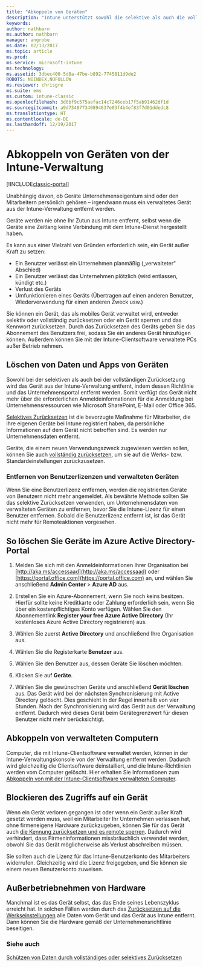 ```yaml
---
title: "Abkoppeln von Geräten"
description: "Intune unterstützt sowohl die selektive als auch die vollständige Zurücksetzung, um das Gerät aus der Intune-Verwaltung zu entfernen, indem die Richtlinie und das Unternehmensportal entfernt werden."
keywords: 
author: nathbarn
ms.author: nathbarn
manager: angrobe
ms.date: 02/13/2017
ms.topic: article
ms.prod: 
ms.service: microsoft-intune
ms.technology: 
ms.assetid: 3dbec400-5d8a-47be-b892-7745811d9de2
ROBOTS: NOINDEX,NOFOLLOW
ms.reviewer: chrisgre
ms.suite: ems
ms.custom: intune-classic
ms.openlocfilehash: 3d0bf9c575aefac14c7246ceb17f5ab91462df1d
ms.sourcegitcommit: a9d734877340894637e03f4b4ef83f7d01ddedc8
ms.translationtype: HT
ms.contentlocale: de-DE
ms.lasthandoff: 12/19/2017
---
```

# <a name="retire-devices-from-intune-management"></a>Abkoppeln von Geräten von der Intune-Verwaltung

[!INCLUDE[classic-portal](../includes/classic-portal.md)]

Unabhängig davon, ob Geräte Unternehmenseigentum sind oder den Mitarbeitern persönlich gehören – irgendwann muss ein verwaltetes Gerät aus der Intune-Verwaltung entfernt werden.

Geräte werden nie ohne Ihr Zutun aus Intune entfernt, selbst wenn die Geräte eine Zeitlang keine Verbindung mit dem Intune-Dienst hergestellt haben.

Es kann aus einer Vielzahl von Gründen erforderlich sein, ein Gerät außer Kraft zu setzen:

-   Ein Benutzer verlässt ein Unternehmen planmäßig („verwalteter“ Abschied)
-   Ein Benutzer verlässt das Unternehmen plötzlich (wird entlassen, kündigt etc.)
-   Verlust des Geräts
-   Umfunktionieren eines Geräts (Übertragen auf einen anderen Benutzer, Wiederverwendung für einen anderen Zweck usw.)

Sie können ein Gerät, das als mobiles Gerät verwaltet wird, entweder selektiv oder vollständig zurücksetzen oder ein Gerät sperren und das Kennwort zurücksetzen. Durch das Zurücksetzen des Geräts geben Sie das Abonnement des Benutzers frei, sodass Sie ein anderes Gerät hinzufügen können. Außerdem können Sie mit der Intune-Clientsoftware verwaltete PCs außer Betrieb nehmen.

## <a name="wipe-data-and-apps-from-devices"></a>Löschen von Daten und Apps von Geräten
Sowohl bei der selektiven als auch bei der vollständigen Zurücksetzung wird das Gerät aus der Intune-Verwaltung entfernt, indem dessen Richtlinie und das Unternehmensportal entfernt werden. Somit verfügt das Gerät nicht mehr über die erforderlichen Anmeldeinformationen für die Anmeldung bei Unternehmensressourcen wie Microsoft SharePoint, E-Mail oder Office 365.

[Selektives Zurücksetzen](use-remote-wipe-to-help-protect-data-using-microsoft-intune.md#selective-wipe) ist die bevorzugte Maßnahme für Mitarbeiter, die ihre eigenen Geräte bei Intune registriert haben, da persönliche Informationen auf dem Gerät nicht betroffen sind. Es werden nur Unternehmensdaten entfernt.

Geräte, die einem neuen Verwendungszweck zugewiesen werden sollen, können Sie auch [vollständig zurücksetzen](use-remote-wipe-to-help-protect-data-using-microsoft-intune.md#full-wipe), um sie auf die Werks- bzw. Standardeinstellungen zurückzusetzen.

### <a name="removing-user-licenses-and-managed-devices"></a>Entfernen von Benutzerlizenzen und verwalteten Geräten
Wenn Sie eine Benutzerlizenz entfernen, werden die registrierten Geräte von Benutzern nicht mehr angemeldet. Als bewährte Methode sollten Sie das selektive Zurücksetzen verwenden, um Unternehmensdaten von verwalteten Geräten zu entfernen, bevor Sie die Intune-Lizenz für einen Benutzer entfernen. Sobald die Benutzerlizenz entfernt ist, ist das Gerät nicht mehr für Remoteaktionen vorgesehen.

## <a name="to-delete-devices-in-the-azure-active-directory-portal"></a>So löschen Sie Geräte im Azure Active Directory-Portal

1.  Melden Sie sich mit den Anmeldeinformationen Ihrer Organisation bei [http://aka.ms/accessaad](http://aka.ms/accessaad) oder [https://portal.office.com](https://portal.office.com) an, und wählen Sie anschließend **Admin Center** &gt; **Azure AD** aus.

2.  Erstellen Sie ein Azure-Abonnement, wenn Sie noch keins besitzen. Hierfür sollte keine Kreditkarte oder Zahlung erforderlich sein, wenn Sie über ein kostenpflichtiges Konto verfügen. Wählen Sie den Abonnementlink **Register your free Azure Active Directory** (Ihr kostenloses Azure Active Directory registrieren) aus.

4.  Wählen Sie zuerst **Active Directory** und anschließend Ihre Organisation aus.

5.  Wählen Sie die Registerkarte **Benutzer** aus.

6.  Wählen Sie den Benutzer aus, dessen Geräte Sie löschen möchten.

7.  Klicken Sie auf **Geräte**.

8.  Wählen Sie die gewünschten Geräte und anschließend **Gerät löschen** aus. Das Gerät wird bei der nächsten Synchronisierung mit Active Directory gelöscht. Dies geschieht in der Regel innerhalb von vier Stunden. Nach der Synchronisierung wird das Gerät aus der Verwaltung entfernt. Dadurch wird dieses Gerät beim Gerätegrenzwert für diesen Benutzer nicht mehr berücksichtigt.

## <a name="retire-managed-computers"></a>Abkoppeln von verwalteten Computern
Computer, die mit Intune-Clientsoftware verwaltet werden, können in der Intune-Verwaltungskonsole von der Verwaltung entfernt werden. Dadurch wird gleichzeitig die Clientsoftware deinstalliert, und die Intune-Richtlinien werden vom Computer gelöscht. Hier erhalten Sie Informationen zum [Abkoppeln von mit der Intune-Clientsoftware verwalteten Computer](retire-a-windows-pc-with-microsoft-intune.md).

## <a name="block-access-a-device"></a>Blockieren des Zugriffs auf ein Gerät
Wenn ein Gerät verloren gegangen ist oder wenn ein Gerät außer Kraft gesetzt werden muss, weil ein Mitarbeiter Ihr Unternehmen verlassen hat, ohne firmeneigene Hardware zurückzugeben, können Sie für das Gerät auch [die Kennung zurücksetzen und es remote sperren](use-remote-lock-and-passcode-reset-in-microsoft-intune.md). Dadurch wird verhindert, dass Firmeninformationen missbräuchlich verwendet werden, obwohl Sie das Gerät möglicherweise als Verlust abschreiben müssen.

Sie sollten auch die Lizenz für das Intune-Benutzerkonto des Mitarbeiters widerrufen. Gleichzeitig wird die Lizenz freigegeben, und Sie können sie einem neuen Benutzerkonto zuweisen.

## <a name="retire-hardware"></a>Außerbetriebnehmen von Hardware
Manchmal ist es das Gerät selbst, das das Ende seines Lebenszyklus erreicht hat. In solchen Fällen werden durch das [Zurücksetzen auf die Werkseinstellungen](use-remote-wipe-to-help-protect-data-using-microsoft-intune.md) alle Daten vom Gerät und das Gerät aus Intune entfernt. Dann können Sie die Hardware gemäß der Unternehmensrichtlinie beseitigen.

### <a name="see-also"></a>Siehe auch
[Schützen von Daten durch vollständiges oder selektives Zurücksetzen](use-remote-wipe-to-help-protect-data-using-microsoft-intune.md)
